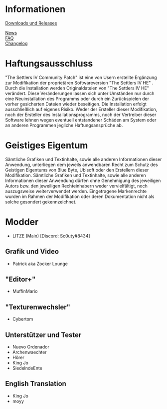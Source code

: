 # Informationen
[Downloads und Releases](https://github.com/LitzeYT/Settlers4Patch/releases)

[News](https://github.com/LitzeYT/Settlers4Patch/blob/master/News.md)  
[FAQ](https://github.com/LitzeYT/Settlers4Patch/blob/master/FAQ.md)  
[Changelog](https://github.com/LitzeYT/Settlers4Patch/blob/master/ChangeLog.md)  

# Haftungsausschluss
"The Settlers IV Community Patch" ist eine von Usern erstellte Ergänzung zur Modifikation der proprietären Softwareversion "The Settlers IV HE" . Durch die Installation werden Originaldateien von "The Settlers IV HE" verändert. Diese Veränderungen lassen sich unter Umständen nur durch eine Neuinstallation des Programms oder durch ein Zurückspielen der vorher gesicherten Dateien wieder beseitigen. Die Installation erfolgt ausschließlich auf eigenes Risiko. Weder der Ersteller dieser Modifikation, noch der Ersteller des Installationsprogramms, noch der Vertreiber dieser Software lehnen wegen eventuell entstandener Schäden am System oder an anderen Programmen jegliche Haftungsansprüche ab.


# Geistiges Eigentum
Sämtliche Grafiken und Textinhalte, sowie alle anderen Informationen dieser Anwendung, unterliegen dem jeweils anwendbaren Recht zum Schutz des Geistigen Eigentums von Blue Byte, Ubisoft oder den Erstellern dieser Modifikation. Sämtliche Grafiken und Textinhalte, sowie alle anderen Informationen dieser Anwendung dürfen ohne Genehmigung des jeweiligen Autors bzw. den jeweiligen Rechteinhabern weder vervielfältigt, noch auszugsweise weiterverwendet werden. Eingetragene Markenrechte wurden im Rahmen der Modifikation oder deren Dokumentation nicht als solche gesondert gekennzeichnet.

# Modder
- LITZE (Main) [Discord: Sc0uty#8434]

## Grafik und Video 
- Patrick aka Zocker Lounge

##  "Editor+"
- MuffinMario 

## "Texturenwechsler"
- Cybertom 

## Unterstützer und Tester
- Nuevo Ordenador
- Archenwaechter
- Hörer 
- King Jo
- SiedelndeEnte

## English Translation
- King Jo
- moyy
